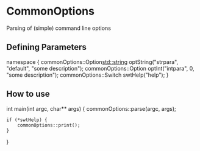 # CommonOptions

Parsing of (simple) command line options

## Defining Parameters

namespace {
	commonOptions::Option<std::string> optString("strpara", "default", "some description");
	commonOptions::Option<int>         optInt("intpara", 0, "some description");
	commonOptions::Switch<bool>        swtHelp("help");
}

## How to use

int main(int argc, char** args) {
	commonOptions::parse(argc, args);

	if (*swtHelp) {
		commonOptions::print();
	}
}

